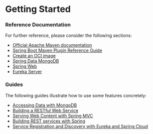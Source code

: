 # Getting Started

### Reference Documentation
For further reference, please consider the following sections:

* [Official Apache Maven documentation](https://maven.apache.org/guides/index.html)
* [Spring Boot Maven Plugin Reference Guide](https://docs.spring.io/spring-boot/docs/3.0.0/maven-plugin/reference/html/)
* [Create an OCI image](https://docs.spring.io/spring-boot/docs/3.0.0/maven-plugin/reference/html/#build-image)
* [Spring Data MongoDB](https://docs.spring.io/spring-boot/docs/3.0.0/reference/htmlsingle/#data.nosql.mongodb)
* [Spring Web](https://docs.spring.io/spring-boot/docs/3.0.0/reference/htmlsingle/#web)
* [Eureka Server](https://docs.spring.io/spring-cloud-netflix/docs/current/reference/html/#spring-cloud-eureka-server)

### Guides
The following guides illustrate how to use some features concretely:

* [Accessing Data with MongoDB](https://spring.io/guides/gs/accessing-data-mongodb/)
* [Building a RESTful Web Service](https://spring.io/guides/gs/rest-service/)
* [Serving Web Content with Spring MVC](https://spring.io/guides/gs/serving-web-content/)
* [Building REST services with Spring](https://spring.io/guides/tutorials/rest/)
* [Service Registration and Discovery with Eureka and Spring Cloud](https://spring.io/guides/gs/service-registration-and-discovery/)

